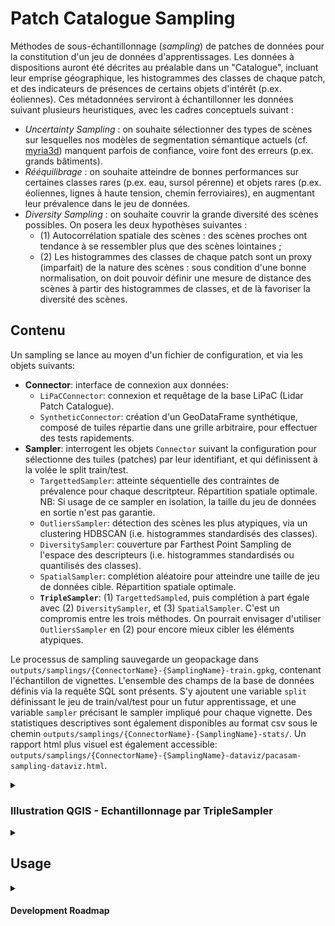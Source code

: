 # Patch Catalogue Sampling

Méthodes de sous-échantillonnage (*sampling*) de patches de données pour la constitution d'un jeu de données d'apprentissages.
Les données à dispositions auront été décrites au préalable dans un "Catalogue", incluant leur emprise géographique, les histogrammes des classes de chaque patch, et des indicateurs de présences de certains objets d'intérêt (p.ex. éoliennes). Ces métadonnées serviront à échantillonner les données suivant plusieurs heuristiques, avec les cadres conceptuels suivant :

- *Uncertainty Sampling* : on souhaite sélectionner des types de scènes sur lesquelles nos modèles de segmentation sémantique actuels (cf. [myria3d](https://github.com/IGNF/myria3d)) manquent parfois de confiance, voire font des erreurs (p.ex. grands bâtiments).
- *Rééquilibrage* : on souhaite atteindre de bonnes performances sur certaines classes rares (p.ex. eau, sursol pérenne) et objets rares (p.ex. éoliennes, lignes à haute tension, chemin ferroviaires), en augmentant leur prévalence dans le jeu de données.
- *Diversity Sampling* : on souhaite couvrir la grande diversité des scènes possibles. On posera les deux hypothèses suivantes : 
    - (1) Autocorrélation spatiale des scènes : des scènes proches ont tendance à se ressembler plus que des scènes lointaines ; 
    - (2) Les histogrammes des classes de chaque patch sont un proxy (imparfait) de la nature des scènes : sous condition d'une bonne normalisation, on doit pouvoir définir une mesure de distance des scènes à partir des histogrammes de classes, et de là favoriser la diversité des scènes.

## Contenu

Un sampling se lance au moyen d'un fichier de configuration, et via les objets suivants:

- **Connector**: interface de connexion aux données: 
    - `LiPaCConnector`: connexion et requêtage de la base LiPaC (Lidar Patch Catalogue).
    - `SyntheticConnector`: création d'un GeoDataFrame synthétique, composé de tuiles répartie dans une grille arbitraire, pour effectuer des tests rapidements.
- **Sampler**: interrogent les objets `Connector` suivant la configuration pour sélectionne des tuiles (patches) par leur identifiant, et qui définissent à la volée le split train/test.
    - `TargettedSampler`: atteinte séquentielle des contraintes de prévalence pour chaque descritpteur. Répartition spatiale optimale. NB: Si usage de ce sampler en isolation, la taille du jeu de données en sortie n'est pas garantie.
    - `OutliersSampler`:  détection des scènes les plus atypiques, via un clustering HDBSCAN (i.e. histogrammes standardisés des classes).
    - `DiversitySampler`: couverture par Farthest Point Sampling de l'espace des descripteurs (i.e. histogrammes standardisés ou quantilisés des classes).
    - `SpatialSampler`: complétion aléatoire pour atteindre une taille de jeu de données cible. Répartition spatiale optimale.
    - **`TripleSampler`**: (1) `TargettedSampled`, puis complétion à part égale avec (2) `DiversitySampler`, et (3) `SpatialSampler`. C'est un compromis entre les trois méthodes. On pourrait envisager d'utiliser `OutliersSampler` en (2) pour encore mieux cibler les éléments atypiques.

Le processus de sampling sauvegarde un geopackage dans `outputs/samplings/{ConnectorName}-{SamplingName}-train.gpkg`, contenant l'échantillon de vignettes. L'ensemble des champs de la base de données définis via la requête SQL sont présents. S'y ajoutent une variable `split` définissant le jeu de train/val/test pour un futur apprentissage, et une variable `sampler` précisant le sampler impliqué pour chaque vignette. Des statistiques descriptives sont également disponibles au format csv sous le chemin `outputs/samplings/{ConnectorName}-{SamplingName}-stats/`. Un rapport html plus visuel est également accessible: `outputs/samplings/{ConnectorName}-{SamplingName}-dataviz/pacasam-sampling-dataviz.html`.


<details>
<summary><h3>Illustration QGIS - Echantillonnage par TripleSampler</h3></summary>

- A partir de 40 dalles voisines, c'est-à-dire 16000 patches en tout, 893 patches sont échantillonnées, soit environ 6% de la zone.
- Chaque sampler apporte sa contribution (`TargettedSampler`: jaune, `DiversitySampler`: violet, `SpatialSampler`: marron)
- Les zones de bâti et d'eau sont bien représentées, conformément à la configuration de l'échantillonnage.
- Les tuiles du jeu de test sont quadrillées (zoom nécessaire). Elles sont réparties de façon homogène dans le jeu de données, et ce pour chaque sampler :
    - Spatiallement `TargettedSampler`: on couvre un maximum de dalles pour chaque critère.
    - Par les histogrammes de classes pour le `DiversitySampler`, afin que le jeu de test couvre le même espace des histogrammes que le jeu de train, mais simplement de façon moins dense.
    - Spatiallement pour le `SpatialSampler`: on couvre un maximum de dalles.

![](img/TripleSampler-example-by-sampler.png)

- Sur la dalle suivante, le `DiversitySampler` (violet) se concentre sur les panneaux solaires au sud-est. Cet exemple illustre la capacité de ce sampler à identifier des scènes atypiques pour les inclures dans le jeu de données.
- Les zones de bâti sont couverte par trois patches choisis par le `TargettedSampler` (jaune), dont une de test (quadrillage).
- Au sein d'une seule dalle, le choix du `SpatialSampler` se fait de façon aléatoire, ce qui sélectionne des zones plus naturelles et forestières (marron). 

![](img/TripleSampler-example-0954_6338-by-sampler.png)

</details>

<details>
<summary><h2>Usage</h2></summary>

### Mettre en place l'environnement virtual avec Anaconda:
```bash
conda install mamba --yes -n base -c conda-forge
mamba env create -f environment.yml
```

### Tester toutes les méthodes sur des données synthétiques
```bash
conda activate pacasam
make all CONNECTOR=SyntheticConnector CONFIG=configs/Synthetic.yml REPORTS=N
```

### Lancer un échantillonnage "triple" sur des données synthétiques :
```python
conda activate pacasam
python ./src/pacasam/run_sampling.py --config_file=configs/Synthetic.yml --connector_class=SyntheticConnector --sampler_class=TripleSampler
```

### Lancer un échantillonnage sur des données réelles - base PostGIS LiPaC:

1. Créer sa configuration dans le dossier `configs` (cf. `configs/Lipac.yml`). Vérifier notamment les champs liés à la base de données PostGIS à requêter.

2. Créer un fichier `credentials.yml` avec les champs `DB_LOGIN` et `DB_PASSWORD`, contenant les éléments de connexion à au catalogue de patch (droits en lecture nécessaires).

3. (Optionnel) Afficher les options de sampling. 

```bash
conda activate pacasam
python ./src/pacasam/run_sampling.py --help
```
Par défaut la base LiPaC est interrogée.

4. Lancer le sampling par défaut (LipacConnector, TripleSampler, split "train"+"val")
```bash
conda activate pacasam
python ./src/pacasam/run_sampling.py
```

L'échantillonnage prend la forme d'un Geopackage sous `"outputs/samplings/LiPaCConnector-TripleSampler/LiPaCConnector-TripleSampler-train.gpkg"`. Le nom du fichier précise que cet échantillonnage a exclu les dalles de Lipac pour lesquelles `test=true` i.e. les dalles réservées pour le jeu de test.

Afin de créer ce jeu de données de test, modifier la configuration de la façon suivante : `connector_kwargs.split=test` et `frac_validation_set=null` et lancer à nouveau la commande précédente. Cette opération n'incluera dans le sampling que les dalles de Lidar réservées au test. Le fichier obtenu est `"outputs/samplings/LiPaCConnector-TripleSampler/LiPaCConnector-TripleSampler-test.gpkg"`.

5. Visualisation de l'échantillonnage

L'échantillonnage est visualisable dans un SIG, p.ex. QGIS.

Pour produire un rapport html interactif de statistiques descriptives, ainsi que les graphiques au format SVG correspondant, deux options:
- Préciser `make_html_report=Y` au moment de l'échantillonnage.
- Décrire un échantillonnage existant.
    Afficher les options avec:
    ```bash
    conda activate pacasam
    python ./src/pacasam/analysis/graphs.py --help
    ```

6. Lancer l'extraction du jeu de données : extraction des patches et colorisation IRC

Pour tester l'extraction sur le jeu de données de test, lancer
```bash
conda activate pacasam
make run_extraction_of_toy_laz_data  # single process
make run_extraction_of_toy_laz_data_in_parallel  # multiprocesses
```

Passons maintenant à une extraction depuis un sampling Lipac. Si les chemins vers les fichiers LAZ correspondent à un data store Samba, il faut préciser les informatiosn de connexion via le fichier `credentials.yml` : préciser `SMB_USERNAME` (au format username@domain) et `SMB_PASSWORD`. 

Pour lancer l'extraction de façon parallélisée à partir du sampling "Triple" à l'emplacement par défaut:

```bash
conda activate pacasam
# Note: Ici nous reprécisons les certains paramètres par défaut du Makefile à des fins d'illustration
make run_extraction_in_parallel \
    SAMPLING_PATH="outputs/samplings/LiPaCConnector-TripleSampler/LiPaCConnector-TripleSampler-train.gpkg" \
    DATASET_ROOT_PATH="/var/data/${USER}/pacasam_extractions/laz_dataset/" \
    PARALLEL_EXTRACTION_JOBS="75%" \
    SAMBA_CREDENTIALS_PATH="credentials.yml"
```

### Guidelines

Pour un apprentissage automatique, on peut créer deux configuration distinctes, p.ex. `Lipac_train.yml` et `Lipac_test.yml`, qui vont différer par:
    - `target_total_num_patches`: taille du jeu de données souhaité, en vignettes.
    - `frac_validation_set`: Proportion souhaitée de vignettes de validation dans le jeu `trainval`. Les vignettes de validation sont choisies de façon optimale pour chaque méthode d'échantillonnage (répartition spatiale et diversité). Pour le jeu de test, cette valeur n'a pas d'importance et peut être mise à `null` pour que la colonne `split` dans l'échantillonnage final prenne la valeur `test`.
    - `connector_kwargs.split` : `train` ou `test`. On souhaite que les jeux `train` et de `test` soient échantillonnées sur des zones bien distinctes (voir [karasiak 2022](https://link.springer.com/article/10.1007/s10994-021-05972-1) sur cette nécessité). Préciser le split conduit à un filtre sur l'attribut `JEU_DE_DALLES.TEST` dans Lipac. Si `split=train`, les dalles pour lesquelles `JEU_DE_DALLES.TEST==True` seront exclues de l'échantillonnage. Et inversement, elles seront les seules considérées si `split=test`
Tailles des jeux de données:
    - On sait que sur des données non-échantillonnées (dalles complètes) les volumes 140km² (train dataset, dont 10km² de validation dataset) et 10km² (test dataset) donnent des résultats satisfaisants.
    - Sur des données échantillonnées (et donc concentrées en information), on peut envisager de diviser par deux ces volumes pour commencer.

### Développement

#### Performances & Limites

Passage à l'échelle OK : Tests avec 4M de vignettes (et ~20 variables) sur machine locale avec 7.2GB de RAM -> taille totale en mémoire de 600MB environ pour 4M de vignettes. Le sampling FPS se fait par parties si nécessaires p.ex. par 20k vignettes successives.

Pacasam ne permet actuellement d'extraire que des vignettes carrées, et alignées avec les axes X et Y du système de coordonnées de référence (SCR).

#### Pistes pour les samplers

- Assurer la spatialisation de FPS dans DiversitySampler. Actuellement : traitement par parties spatialisé : on ordonne par file_id et patch_id, puis les parties peuvent faire a minima 20000 patches, soit 50 dalles. On pourra ordonner par bloc_id également dans le futur, et augmenter la taille des chunks.
- Remplacement purement et simplement DiversitySampler via FPS, par OutliersSampler. Cf. pull request de [OutlierSampler](https://github.com/IGNF/pacasam/pull/1). Simple, élégant, et à combiner avec le reste donnera des résultats intéressants. Essayer ça sur une branche et comparer les performances.

#### Tests

Pour lancer les tests de façon parallélisée, en excluant les tests lents et ceux nécessitant les flux (instables) du géoportail :
```bash
make tests_no_geoportail_no_slow
```

Pour lancer tous les tests de façon parallélisée:
```bash
make tests
```
NB: un timeout d'une minute est appliqué aux tests impliquant le géoportail.

</details>

<details>
<summary><h4>Development Roadmap</h4></summary>

- Pytest 
    - [X] main pour les méthodes sur jeu de données synthétique.
    - [ ] Test impliquant LiPaC connector
    - [X] Tests impliquant les graphes et la création d'un rapport
- [X] Module extractor
    - [X] API unique : objet extractor abstrait dès le début, pour l'instant dans le même module, pour définir l'interface. En entrée un objet gpd compatible, avec à minima : geometry, split, LAZ file, (id). On préciser : la classe de l'objet : LAZExtractor.
    - [X] Est-ce que main se fait remplacer par un autre objet ? Ou bien deux scripts séparés, appelés dans un troisième ? Quelles sont les bonnes pratiques là dessus (un seul point d'entrée ?). L'extraction est une opération longue donc on peut préférer un entrypoint différent, on ne souhaite pas enchaîner les deux...
        -  Need : 2 carrés de 100m*100m, qu'on décrira avec un nouveau connector ? Occasion de créer le connector qui effectue une description ? "geopandas" ? NON, trop lourd pour l'instant. Privilégier.
        - Fonctionnalités:
            - Lire GDF d'échantillonnage
                - Check : vérifier présence des bonnes colonnes, et leur types.
                - Check : vérifier existence et accessibilité de tous les fichiers visés.
            - groupby fichier (pas à tester), qui permettra parallélisation ensuite plus facilement.
            - opération 1 LAZ + subset du gpd correspondant -> extraction de n lidar
            - opération 2 LAZ + 2 subsets du gpd correspondant -> extraction val et test.
            - Colorisation (dans un second temps, difficile à tester également à part présence des canaux)

Design question :
- For now, patches should always be rectangular bounding boxes. This simplify extraction. And there is no know use case for arbitrary shaped patches - and we do not use circular ones for now.
    - [X] Make sure that this is explicit during the extraction - that we extract along x and y axes only. Instantiate elements with (?) shapely.bbox instead of Polygon.
- Make explicit the ins and outs of samplers, extractors, connectors. Do that in their abstract classes - using pandas_dataclasses seems overkill.

- Tasks:
    - [X] Redéfinir frac_validation_set et associés vers notion de jeu de validation.
    - [X] Enlever le comportement par défaut "critere > 0". Toujours mettre commande sql pour être explicite.
    - [X] Télécharger une fois en un geopackage le jeu de données complet: possible avec le randomsampler en précisant target_total_num_patches=db_size (il faut avoir en tête la taille de la db, mais ça marche si sampling sans remise)
    - [X] Logging :
        - [X] Changer la logique pour que la requête SQL initiale permettre de créer des indicateurs plus complexe, type SELECT (nb_points_bati >=500) as nb_points_bati_heq500. Les indicateurs seront alors *toujours des booléens*. D'où simplification dans le code où on n'a plus besoin de clause "where". La requête SQL dans la config documente efficacement la définition de chaque indicateur, et laisse de la flexibilité.
        - [X] Viser fichier csv avec un ligne par indicateur, une colonne par jeu de données. Décrire les indicateurs présents dans le df, puisqu'ils correspondent à tous les indicateurs utilisés dans le sampling. On a simplemet besoin de lister tous les indicateurs, et ensuite on peut simplement calculer les prévalences. 
        Possibilité de calculer ces éléments avec un objet à part qui prend le df en entrée. Pourra prendre le df ET le sampling. Pour faire un croisement / une comparaison, avec des delta.
        - [X] Métadata plus générales : surface totale. Surface totale pour chaque sampler utilisée x par split test/val.
        - [X] Revoir ce que je veux inclure dans graphs.py. Simplifier / rendre scalable ? Export du html vers pdf? Supprimer ?

- FAQ / Cas spécifiques
    - Cas "pas de jeu de validation" : frac_validation_set=0 OK. 
    - Cas "que du jeu de validation" : frac_validation_set=1 OK. Peut être utilisé pour jeu de test... Mais à voir si on peut mettre "test" à la place. 
    - Cas "un critère totalement absent" -> ok actuellement Diversity & Random & Spatial & Triple.
        make all  CONNECTOR=SyntheticConnector CONFIG="configs/Synthetic.yml"
    - Cas "la somme des critères dépasse 100%" -> c'est ok
    - Cas "on sélectionne plus que voulu avec TargettedSampler" -> un warning.

Ci-après : roadmap pré-20230420

- Structure :
    - [X] mise en place espace de travail
        - [X] repo github, env, connector, structure... attention aux credentials.
    - Objets: connector, une config, un sampler. 
        - entrée : config et contraintes sur chaque critère
        - tout le système pour requêter la BD, le plus indépendant du schéma possible (connecteur + config mdp).
        - Le système de sauvegarde du sampling = un listing des id à conserver + les géométries pour possibilité d'inspection dans QGIS --> dump direct d'une sous sélection de la base en geopackage.
    - [X] Fonctionnalités de bases des connecteurs:
        - [X] Requêter si indicateur binaire est vrai (Nota: doit on faire aussi si faux ?)
        - [X] Compléter aléatoirement avec d'autres ids
        - [X] Faire un extract sur la base des ids.
        - [X] Requête spatialement distribuée. Si large base (> seuil), travailler par chunk, puis redistribution eventuelle dans la sélection.
    - [X] Connecteur "données synthétique"
    - [X] Connecteur LiPaC
    - [X] *random* completion -> spatial sampling for completion.
- [X] Prise en main PGADMIN ou BDBeaver pour anticipation des opérations copie+manipulation. Idée de "version de référence" maintenue dont partent des copies / enrichissements, qui se feraient avec des requêtes simples.
- [X] API unique pour les samplers, dans run.py, avec config en argument.
- [X] Renommer criteria dans config pour préciser qu'il s'agit de targetted sampling. Le nommer par le nom de la classe !
- [X] Possibilité d'un filtre en amont sur la BD. 
    - Filtre nb_points > 50. (Mais qu'en est-il de l'eau alors ?...)
    - Filtre sur les chantier, pour exclure ou inclure certains, et créer le **jeu de test de façon exclusive**.
    - (Peut-être mise en mémoire alors de la BD filtrée, avec un connecteur type GeoDataFrame ? (Vérifier que ça scalera). -6> pas très satisfaisant, enlève l'intérêt d'une base "online" facilement inspectable.
- Optimisation :
    - [X] Config de base avec l'ensemble des indicateurs, pour tests sur 250km² et une npremière viz. 
    - [X] Spatiale Sampling par itération sur les dalles et sélection d'un patch à chaque fois.
        On peut envisager une méthode effficae où on attribue un index à chaque patch au sein de chaque dalle, et ensuite on filtre avec un seuil ? Overkill, commencer simple : on devrait sélectionner max 5 patches en conditions réelles. MAIS : les patches ne seront pas optimisés spatialement entre des dalles adjacentes, juste bien répartie par grille. Semble OK.
        - [X] Version "in memory" qui nécessite de charger id et dalle en mémoire.
    - [X] Seeds to have a reproductible dataset. Works with postgis as well?
    - [X] Diversity sampling : Sampling prenant en compte des clusters 'e.g. les deciles de chaque classe, croisés ensemble), de façon représentative, et spatialisée.
        - [X] Contrôle et paramétrisation des éléments du diversity sampling. En gros, les différents indicators à définir par des requêter sql (si différent du nom de base, cf. targets_for_TargettedSampler). Être capable de faire une unique requete sql pour remplacer l'usage de sampler.extract qui n'est pas prévue pour ça.
    - [X] Separate spatial and random samplers.
- Extraction
    - [X] Extract geopackage des métadonnées

</details>
